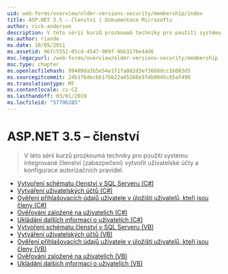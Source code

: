 ```yaml
---
uid: web-forms/overview/older-versions-security/membership/index
title: ASP.NET 3.5 – členství | Dokumentace Microsoftu
author: rick-anderson
description: V této sérii kurzů prozkoumá techniky pro použití systému integrované členství (zabezpečení) vytvořit uživatelské účty a konfigurace autorizačních pravidel.
ms.author: riande
ms.date: 10/05/2011
ms.assetid: 96fc5552-05cd-4547-909f-9bb3176e44d6
msc.legacyurl: /web-forms/overview/older-versions-security/membership
msc.type: chapter
ms.openlocfilehash: 99409da3b5e54e1f1fa0d2d3ef3668dcc16083d5
ms.sourcegitcommit: 24b1f6decbb17bb22a45166e5fdb0845c65af498
ms.translationtype: MT
ms.contentlocale: cs-CZ
ms.lasthandoff: 03/01/2019
ms.locfileid: "57796285"
---
```

<a name="aspnet-35---membership"></a>ASP.NET 3.5 – členství
====================
> V této sérii kurzů prozkoumá techniky pro použití systému integrované členství (zabezpečení) vytvořit uživatelské účty a konfigurace autorizačních pravidel.


- [Vytvoření schématu členství v SQL Serveru (C#)](creating-the-membership-schema-in-sql-server-cs.md)
- [Vytváření uživatelských účtů (C#)](creating-user-accounts-cs.md)
- [Ověření přihlašovacích údajů uživatele v úložišti uživatelů, kteří jsou členy (C#)](validating-user-credentials-against-the-membership-user-store-cs.md)
- [Ověřování založené na uživatelích (C#)](user-based-authorization-cs.md)
- [Ukládání dalších informací o uživatelích (C#)](storing-additional-user-information-cs.md)
- [Vytvoření schématu členství v SQL Serveru (VB)](creating-the-membership-schema-in-sql-server-vb.md)
- [Vytváření uživatelských účtů (VB)](creating-user-accounts-vb.md)
- [Ověření přihlašovacích údajů uživatele v úložišti uživatelů, kteří jsou členy (VB)](validating-user-credentials-against-the-membership-user-store-vb.md)
- [Ověřování založené na uživatelích (VB)](user-based-authorization-vb.md)
- [Ukládání dalších informací o uživatelích (VB)](storing-additional-user-information-vb.md)
